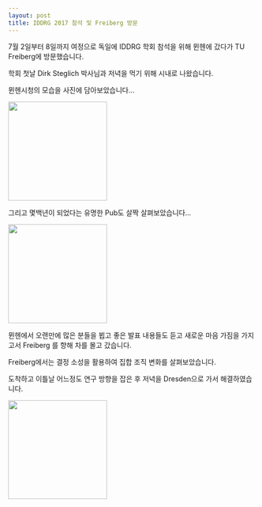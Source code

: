 ```yaml
---
layout: post
title: IDDRG 2017 참석 및 Freiberg 방문
---
```


7월 2일부터 8일까지 여정으로 독일에 IDDRG 학회 참석을 위해 뮌헨에 갔다가 TU Freiberg에 방문했습니다.

학회 첫날 Dirk Steglich 박사님과 저녁을 먹기 위해 시내로 나왔습니다.

뮌헨시청의 모습을 사진에 담아보았습니다...

<img src='/images/images_post/2017July_Munich_CityHall.jpg' width='200'>

 그리고 몇백년이 되었다는 유명한 Pub도 살짝 살펴보았습니다...

<img src='/images/images_post/2017July_Munich_HofBrauHaus.jpg' width='200'>

뮌헨에서 오랜만에 많은 분들을 뵙고 좋은 발표 내용들도 듣고 새로운 마음 가짐을 가지고서 Freiberg 를 향해 차를 몰고 갔습니다.

Freiberg에서는 결정 소성을 활용하여 집합 조직 변화를 살펴보았습니다.

도착하고 이틀날 어느정도 연구 방향을 잡은 후 저녁을 Dresden으로 가서 해결하였습니다.

<img src='/images/images_post/2017July_Dresden.jpg' width='200'>
